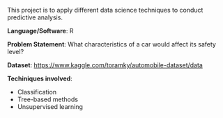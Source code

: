 This project is to apply different data science techniques to conduct predictive analysis.

**Language/Software**: R

**Problem Statement**: What characteristics of a car would affect its safety level?

**Dataset**: https://www.kaggle.com/toramky/automobile-dataset/data

**Techiniques involved**:
- Classification
- Tree-based methods
- Unsupervised learning






